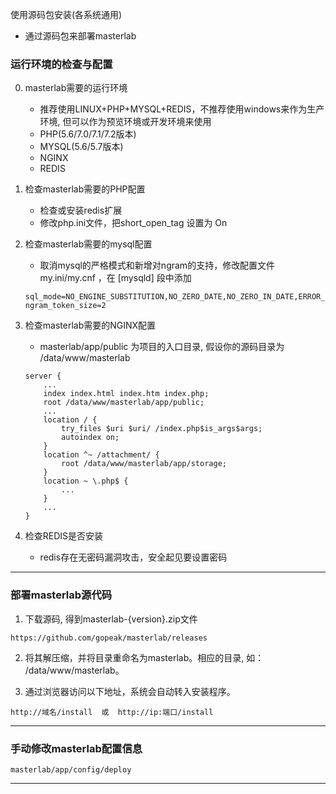使用源码包安装(各系统通用)

* 通过源码包来部署masterlab


### **运行环境的检查与配置**

0. masterlab需要的运行环境
    * 推荐使用LINUX+PHP+MYSQL+REDIS，不推荐使用windows来作为生产环境, 但可以作为预览环境或开发环境来使用
    * PHP(5.6/7.0/7.1/7.2版本)
    * MYSQL(5.6/5.7版本)
    * NGINX
    * REDIS

1. 检查masterlab需要的PHP配置
    * 检查或安装redis扩展
    * 修改php.ini文件，把short_open_tag 设置为 On

2. 检查masterlab需要的mysql配置
    * 取消mysql的严格模式和新增对ngram的支持，修改配置文件my.ini/my.cnf ，在 [mysqld] 段中添加
    ```
    sql_mode=NO_ENGINE_SUBSTITUTION,NO_ZERO_DATE,NO_ZERO_IN_DATE,ERROR_FOR_DIVISION_BY_ZERO,NO_AUTO_CREATE_USER
    ngram_token_size=2
    ```

3. 检查masterlab需要的NGINX配置
    * masterlab/app/public 为项目的入口目录, 假设你的源码目录为 /data/www/masterlab
    ```
    server {
        ...
        index index.html index.htm index.php;
        root /data/www/masterlab/app/public;
        ...
        location / {
            try_files $uri $uri/ /index.php$is_args$args;
            autoindex on;
        }
        location ^~ /attachment/ {
            root /data/www/masterlab/app/storage;
        }
        location ~ \.php$ {
            ...
        }
        ...
    }
    ```

4. 检查REDIS是否安装
    * redis存在无密码漏洞攻击，安全起见要设置密码

***

### **部署masterlab源代码**

1. 下载源码, 得到masterlab-{version}.zip文件
```
https://github.com/gopeak/masterlab/releases
```

2. 将其解压缩，并将目录重命名为masterlab。相应的目录, 如： /data/www/masterlab。

3. 通过浏览器访问以下地址，系统会自动转入安装程序。
```
http://域名/install  或  http://ip:端口/install
```

***

### **手动修改masterlab配置信息**

```
masterlab/app/config/deploy
```


***